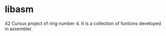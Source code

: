 # libasm

42 Cursus project of ring number 4.
It is a collection of funtions developed in assembler.
